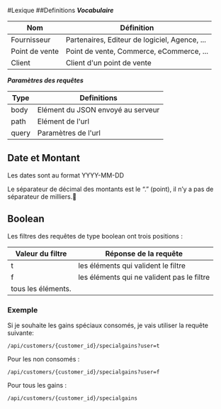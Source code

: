 #Lexique
##Definitions
***Vocabulaire***

Nom | Définition
------- | ------
Fournisseur | Partenaires, Editeur de logiciel, Agence, ...
Point de vente | Point de vente, Commerce, eCommerce, ...
Client | Client d'un point de vente

***Paramètres des requêtes***

Type | Definitions
-----| --------
body | Elément du JSON envoyé au serveur
path | Elément de l'url
query | Paramètres de l'url

## Date et Montant
Les dates sont au format YYYY-MM-DD

Le séparateur de décimal des montants est le “.” (point), il n’y a pas de séparateur de milliers.

## Boolean
Les filtres des requêtes de type boolean ont trois positions :

Valeur du filtre | Réponse de la requête
---------------- | ------------------------
t | les éléments qui valident le filtre
f | les éléments qui ne valident pas le filtre
  | tous les éléments.

### Exemple
Si je souhaite les gains spéciaux consomés, je vais utiliser la requête suivante:

`/api/customers/{customer_id}/specialgains?user=t`

Pour les non consomés :

`/api/customers/{customer_id}/specialgains?user=f`

Pour tous les gains :

`/api/customers/{customer_id}/specialgains`
